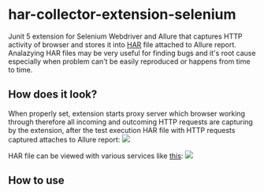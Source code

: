 # har-collector-extension-selenium

Junit 5 extension for Selenium Webdriver and Allure that captures HTTP activity of browser and stores it into [HAR](https://en.wikipedia.org/wiki/HAR_(file_format)) file attached to Allure report. Analazying HAR files may be very useful for finding bugs and it's root cause especially when problem can't be easily reproduced or happens from time to time.

## How does it look?

When properly set, extension starts proxy server which browser working through therefore all incoming and outcoming HTTP requests are capturing by the extension, after the test execution HAR file with HTTP requests captured attaches to Allure report:
![](https://github.com/kotvertolet/har-collector-junit5-extension/blob/master/screenshots/har_allure_report.jpg)

HAR file can be viewed with various services like [this](http://www.softwareishard.com/har/viewer/):
![](https://github.com/kotvertolet/har-collector-junit5-extension/blob/master/screenshots/har_viewer_screenshot.jpg)

## How to use
